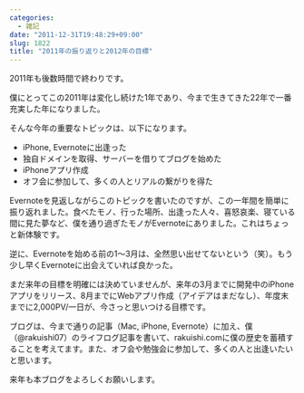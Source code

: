 ```yaml
---
categories:
  - 雑記
date: "2011-12-31T19:48:29+09:00"
slug: 1822
title: "2011年の振り返りと2012年の目標"
---
```


2011年も後数時間で終わりです。

僕にとってこの2011年は変化し続けた1年であり、今まで生きてきた22年で一番充実した年になりました。

そんな今年の重要なトピックは、以下になります。

* iPhone, Evernoteに出逢った
* 独自ドメインを取得、サーバーを借りてブログを始めた
* iPhoneアプリ作成
* オフ会に参加して、多くの人とリアルの繋がりを得た

Evernoteを見返しながらこのトピックを書いたのですが、この一年間を簡単に振り返れました。食べたモノ、行った場所、出逢った人々、喜怒哀楽、寝ている間に見た夢など、僕を通り過ぎたモノがEvernoteにありました。これはちょっと新体験です。

逆に、Evernoteを始める前の1〜3月は、全然思い出せてないという（笑）。もう少し早くEvernoteに出会えていれば良かった。

まだ来年の目標を明確には決めていませんが、来年の3月までに開発中のiPhoneアプリをリリース、8月までにWebアプリ作成（アイデアはまだなし）、年度末までに2,000PV/一日が、今さっと思いつける目標です。

ブログは、今まで通りの記事（Mac, iPhone, Evernote）に加え、僕（@rakuishi07）のライフログ記事を書いて、rakuishi.comに僕の歴史を蓄積することを考えてます。また、オフ会や勉強会に参加して、多くの人と出逢いたいと思います。

来年も本ブログをよろしくお願いします。
